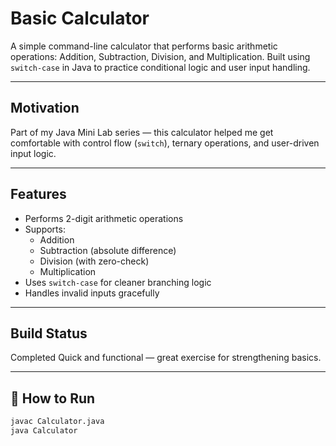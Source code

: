 # Basic Calculator 

A simple command-line calculator that performs basic arithmetic operations: Addition, Subtraction, Division, and Multiplication. Built using `switch-case` in Java to practice conditional logic and user input handling.

---

## Motivation

Part of my Java Mini Lab series — this calculator helped me get comfortable with control flow (`switch`), ternary operations, and user-driven input logic.

---

## Features

- Performs 2-digit arithmetic operations
- Supports:
  - Addition
  - Subtraction (absolute difference)
  - Division (with zero-check)
  - Multiplication
- Uses `switch-case` for cleaner branching logic
- Handles invalid inputs gracefully

---

##  Build Status

Completed 
Quick and functional — great exercise for strengthening basics.

---

## 🚀 How to Run

```bash
javac Calculator.java
java Calculator
